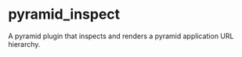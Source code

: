 pyramid_inspect
===============

A pyramid plugin that inspects and renders a pyramid application URL hierarchy.
